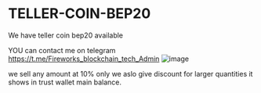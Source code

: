 # TELLER-COIN-BEP20
We have teller coin bep20 available

YOU can contact me on telegram
https://t.me/Fireworks_blockchain_tech_Admin
![image](https://github.com/user-attachments/assets/ca13e78e-4f90-4098-9aaf-9d501b86e8a9)

we sell any amount at 10% only 
we aslo give discount for larger quantities
it shows in trust wallet main balance.
